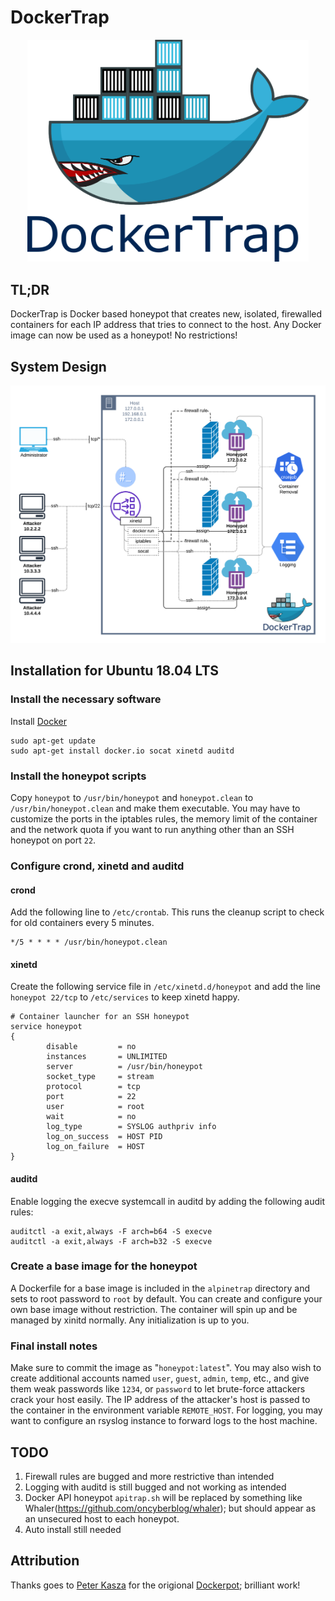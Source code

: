 # DockerTrap

<div align="center">
	<img width="450" src="dockertrap.png">
</div>


## TL;DR

DockerTrap is Docker based honeypot that creates new, isolated, firewalled containers for each IP address that tries to connect to the host. Any Docker image can now be used as a honeypot! No restrictions!

## System Design

<div align="center">
	<img width="900" src="DockerTrap-System-Diagram.png">
</div>

## Installation for Ubuntu 18.04 LTS

### Install the necessary software

Install [Docker](https://docs.docker.com/v17.09/engine/installation/linux/docker-ce/ubuntu/)

~~~ shell
sudo apt-get update
sudo apt-get install docker.io socat xinetd auditd
~~~

### Install the honeypot scripts 

Copy `honeypot` to `/usr/bin/honeypot` and `honeypot.clean` to
`/usr/bin/honeypot.clean` and make them executable. You may have to
customize the ports in the iptables rules, the memory limit of the
container and the network quota if you want to run anything other than
an SSH honeypot on port `22`.

### Configure crond, xinetd and auditd

#### crond

Add the following line to `/etc/crontab`. This runs the cleanup script
to check for old containers every 5 minutes.

~~~ shell
*/5 * * * * /usr/bin/honeypot.clean
~~~

#### xinetd

Create the following service file in `/etc/xinetd.d/honeypot` and add
the line `honeypot 22/tcp` to `/etc/services` to keep xinetd happy.

~~~ shell
# Container launcher for an SSH honeypot
service honeypot
{
        disable         = no
        instances       = UNLIMITED
        server          = /usr/bin/honeypot
        socket_type     = stream
        protocol        = tcp
        port            = 22
        user            = root
        wait            = no
        log_type        = SYSLOG authpriv info
        log_on_success  = HOST PID
        log_on_failure  = HOST
}
~~~

#### auditd

Enable logging the execve systemcall in auditd by adding the following audit rules:

~~~ shell
auditctl -a exit,always -F arch=b64 -S execve
auditctl -a exit,always -F arch=b32 -S execve
~~~

### Create a base image for the honeypot

A Dockerfile for a base image is included in the `alpinetrap` directory and sets to root password to `root` by default. You can create and configure your own base image without restriction. The container will spin up and be managed by xinitd normally. Any initialization is up to you.

### Final install notes

Make sure to commit the image as "`honeypot:latest`". You may also wish to create additional accounts named `user`, `guest`, `admin`, `temp`, etc., and give them weak passwords like `1234`, or `password` to let brute-force attackers crack your host easily. The IP address of the attacker's host is passed to the container in the environment variable `REMOTE_HOST`. For logging, you may want to configure an rsyslog instance to forward logs to the host machine.

## TODO

1. Firewall rules are bugged and more restrictive than intended
2. Logging with auditd is still bugged and not working as intended
3. Docker API honeypot `apitrap.sh` will be replaced by something like Whaler(https://github.com/oncyberblog/whaler); but should appear as an unsecured host to each honeypot.
4. Auto install still needed

## Attribution

Thanks goes to [Peter Kasza](https://github.com/mrschyte) for the origional [Dockerpot](https://github.com/mrschyte/dockerpot); brilliant work!
